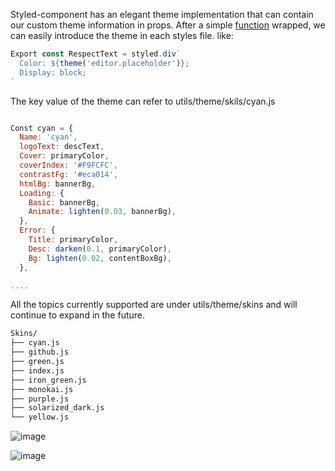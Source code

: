 Styled-component has an elegant theme implementation that can contain our custom theme information in props. After a simple [function](https://github.com/coderplanets/coderplanets_web/blob/dev/utils/themes/index.js#L25) wrapped, we can easily introduce the theme in each styles file. like:

```js
Export const RespectText = styled.div`
  Color: ${theme('editor.placeholder')};
  Display: block;
`
```

The key value of the theme can refer to utils/theme/skils/cyan.js

```js

Const cyan = {
  Name: 'cyan',
  logoText: descText,
  Cover: primaryColor,
  coverIndex: '#F9FCFC',
  contrastFg: '#eca014',
  htmlBg: bannerBg,
  Loading: {
    Basic: bannerBg,
    Animate: lighten(0.03, bannerBg),
  },
  Error: {
    Title: primaryColor,
    Desc: darken(0.1, primaryColor),
    Bg: lighten(0.02, contentBoxBg),
  },

....

```

All the topics currently supported are under utils/theme/skins and will continue to expand in the future.

```bash
Skins/
├── cyan.js
├── github.js
├── green.js
├── index.js
├── iron_green.js
├── monokai.js
├── purple.js
├── solarized_dark.js
└── yellow.js
```

![image](https://user-images.githubusercontent.com/6184465/51738138-5fd7bc00-20c9-11e9-9242-4f730f42eab8.png)

![image](https://user-images.githubusercontent.com/6184465/51738172-767e1300-20c9-11e9-8a0f-d9089d671ace.png)
